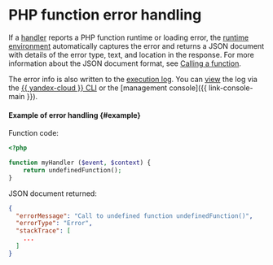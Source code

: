 # PHP function error handling

If a [handler](handler.md) reports a PHP function runtime or loading error, the [runtime environment](../../concepts/runtime/index.md) automatically captures the error and returns a JSON document with details of the error type, text, and location in the response. For more information about the JSON document format, see [Calling a function](../../concepts/function-invoke.md#error).

The error info is also written to the [execution log](logging.md). You can [view](../../operations/function/function-logs.md) the log via the [{{ yandex-cloud }} CLI](../../../cli/index.yaml) or the [management console]({{ link-console-main }}).

#### Example of error handling {#example}

Function code:

```php
<?php

function myHandler ($event, $context) {
    return undefinedFunction();
}
```

JSON document returned:

```json
{
  "errorMessage": "Call to undefined function undefinedFunction()",
  "errorType": "Error",
  "stackTrace": [
    ...
  ]
}
```
